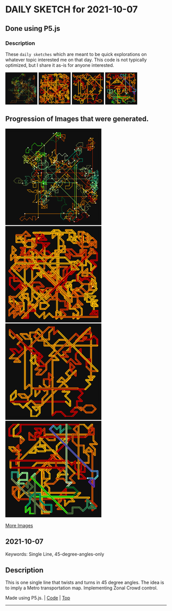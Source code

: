 # DAILY SKETCH for 2021-10-07

## Done using P5.js

### Description

These `daily sketches` which are meant to be quick explorations     on whatever topic interested me on that day. This code is not typically optimized, but I share it as-is     for anyone interested.

<img src = 'images/keep_2021-10-07-12-27-07.png' width = '100'> <img src = 'images/keep_2021-10-07-21-47-39.png' width = '100'> <img src = 'images/keep_2021-10-07-21-50-24.png' width = '100'> <img src = 'images/keep_2021-10-07-21-53-50.png' width = '100'> 

## Progression of Images that were generated.

<img src = 'images/keep_2021-10-07-12-27-07.png' width = '300'> 
<img src = 'images/keep_2021-10-07-21-47-39.png' width = '300'> 
<img src = 'images/keep_2021-10-07-21-50-24.png' width = '300'> 
<img src = 'images/keep_2021-10-07-21-53-50.png' width = '300'> 


[More Images](2021-10-07/images) 


## 2021-10-07
Keywords: Single Line, 45-degree-angles-only
 

## Description 

 This is one single line that twists and turns in 45 degree angles. 
 The idea is to imply a Metro transportation map.
 Implementing Zonal Crowd control.
 

Made using P5.js. | [Code](2021/2021-10-07/) | [Top](#daily-sketches) 

-----

